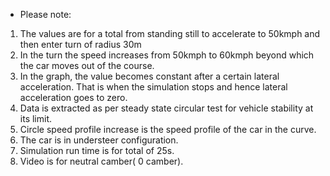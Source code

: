 * Please note:
1. The values are for a total from standing still to accelerate to 50kmph and then enter turn of radius 30m
2. In the turn the speed increases from 50kmph to 60kmph beyond which the car moves out of the course.
3. In the graph, the value becomes constant after a certain lateral acceleration. That is when the simulation stops and hence lateral acceleration goes to zero.
4. Data is extracted as per steady state circular test for vehicle stability at its limit.
5. Circle speed profile increase is the speed profile of the car in the curve.
6. The car is in understeer configuration.
7. Simulation run time is for total of 25s.
8. Video is for neutral camber( 0 camber).
